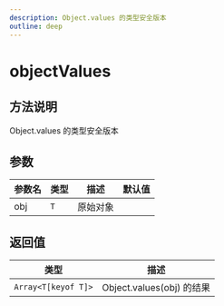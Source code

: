 ```yaml
---
description: Object.values 的类型安全版本
outline: deep
---
```


# objectValues

## 方法说明

Object.values 的类型安全版本

## 参数

| 参数名 | 类型 | 描述 | 默认值 |
| --- | --- | --- | --- |
| obj | `T` | 原始对象 |  |

## 返回值

| 类型 | 描述 |
| --- | --- |
| `Array<T[keyof T]>` | Object.values(obj) 的结果 |
